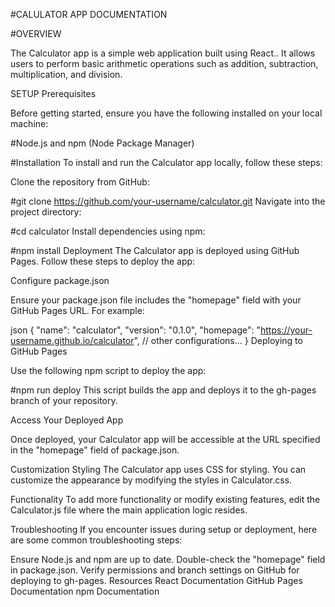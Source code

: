 #CALULATOR APP DOCUMENTATION


#OVERVIEW


The Calculator app is a simple web application built using React.. It allows users to perform basic arithmetic operations such as addition, subtraction, multiplication, and division.

SETUP
Prerequisites

Before getting started, ensure you have the following installed on your local machine:

#Node.js and npm (Node Package Manager)

#Installation
To install and run the Calculator app locally, follow these steps:

Clone the repository from GitHub:

#git clone https://github.com/your-username/calculator.git
Navigate into the project directory:

#cd calculator
Install dependencies using npm:

#npm install
Deployment
The Calculator app is deployed using GitHub Pages. Follow these steps to deploy the app:

Configure package.json

Ensure your package.json file includes the "homepage" field with your GitHub Pages URL. For example:

json
{
  "name": "calculator",
  "version": "0.1.0",
  "homepage": "https://your-username.github.io/calculator",
  // other configurations...
}
Deploying to GitHub Pages

Use the following npm script to deploy the app:

#npm run deploy
This script builds the app and deploys it to the gh-pages branch of your repository.

Access Your Deployed App

Once deployed, your Calculator app will be accessible at the URL specified in the "homepage" field of package.json.

Customization
Styling
The Calculator app uses CSS for styling. You can customize the appearance by modifying the styles in Calculator.css.


Functionality
To add more functionality or modify existing features, edit the Calculator.js file where the main application logic resides.


Troubleshooting
If you encounter issues during setup or deployment, here are some common troubleshooting steps:


Ensure Node.js and npm are up to date.
Double-check the "homepage" field in package.json.
Verify permissions and branch settings on GitHub for deploying to gh-pages.
Resources
React Documentation
GitHub Pages Documentation
npm Documentation
